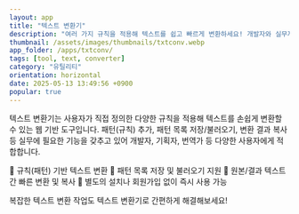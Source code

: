 ```yaml
---
layout: app
title: "텍스트 변환기"
description: "여러 가지 규칙을 적용해 텍스트를 쉽고 빠르게 변환하세요! 개발자와 실무자를 위한 맞춤형 텍스트 처리 도구"
thumbnail: /assets/images/thumbnails/txtconv.webp
app_folder: /apps/txtconv/
tags: [tool, text, converter]
category: "유틸리티"
orientation: horizontal
date: 2025-05-13 13:49:56 +0900
popular: true
---
```


텍스트 변환기는 사용자가 직접 정의한 다양한 규칙을 적용해 텍스트를 손쉽게 변환할 수 있는 웹 기반 도구입니다.
패턴(규칙) 추가, 패턴 목록 저장/불러오기, 변환 결과 복사 등 실무에 필요한 기능을 갖추고 있어 개발자, 기획자, 번역가 등 다양한 사용자에게 적합합니다.

📝 규칙(패턴) 기반 텍스트 변환
📂 패턴 목록 저장 및 불러오기 지원
🔄 원본/결과 텍스트 간 빠른 변환 및 복사
🚀 별도의 설치나 회원가입 없이 즉시 사용 가능

복잡한 텍스트 변환 작업도 텍스트 변환기로 간편하게 해결해보세요!
